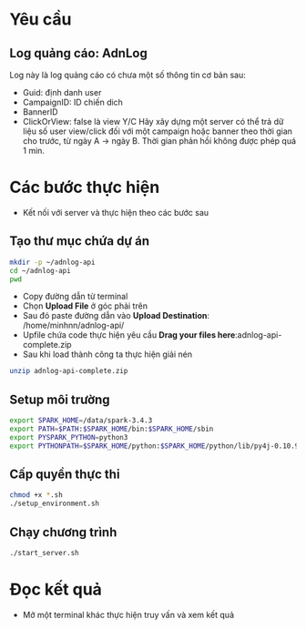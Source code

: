 # Yêu cầu 
## Log quảng cáo: AdnLog
Log này là log quảng cáo có chưa một số thông tin cơ bản sau:
- Guid: định danh user
- CampaignID: ID chiến dich
- BannerID
- ClickOrView: false là view
Y/C Hãy xây dựng một server có thể trả dữ liệu số user view/click đối với một campaign hoặc banner theo thời gian cho trước, từ ngày A -> ngày B. Thời gian phản hồi không được phép quá 1 min.

# Các bước thực hiện 
- Kết nối với server và thực hiện theo các bước sau 
## Tạo thư mục chứa dự án 
```bash
mkdir -p ~/adnlog-api
cd ~/adnlog-api
pwd
```
- Copy đường dẫn từ terminal
- Chọn **Upload File** ở góc phải trên
- Sau đó paste đường dẫn vào **Upload Destination**: /home/minhnn/adnlog-api/
- Upfile chứa code thực hiện yêu cầu **Drag your files here**:adnlog-api-complete.zip
- Sau khi load thành công ta thực hiện giải nén
```bash
unzip adnlog-api-complete.zip
```

## Setup môi trường 
```bash
export SPARK_HOME=/data/spark-3.4.3
export PATH=$PATH:$SPARK_HOME/bin:$SPARK_HOME/sbin
export PYSPARK_PYTHON=python3
export PYTHONPATH=$SPARK_HOME/python:$SPARK_HOME/python/lib/py4j-0.10.9.7-src.zip:$PYTHONPATH
```

## Cấp quyền thực thi 
```bash
chmod +x *.sh
./setup_environment.sh
```

## Chạy chương trình 
```bash
./start_server.sh
```
# Đọc kết quả 
- Mở một terminal khác thực hiện truy vấn và xem kết quả

